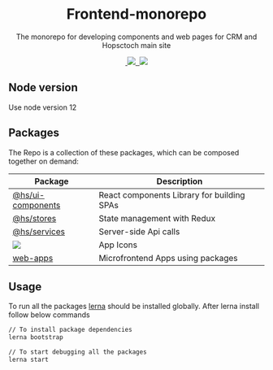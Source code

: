 <h1 align="center">Frontend-monorepo</h1>

<p align="center">The monorepo for developing components and web pages for CRM and Hopsctoch main site</p>

<p align="center">
  <a aria-label="made with lerna" href="https://lerna.js.org/">
    <img alt="" src="https://img.shields.io/badge/maintained%20with-lerna-cc00ff.svg">
  </a>
  <a aria-label="Size" href ="https://github.com/rtiwarihs/frontend-monorepo">
    <img src="https://img.shields.io/github/size/webcaetano/craft/build/phaser-craft.min.js.svg">
  </a>
  <a aria-label="last commit" href="https://github.com/rtiwarihs/frontend-monorepo/commits/master">
    <img alt="" src="https://img.shields.io/github/last-commit/primer/css.svg">
  </a>
  <a href="https://github.com/storybooks/storybook" target="_blank"><img src="https://raw.githubusercontent.com/storybooks/brand/master/badge/badge-storybook.svg"></a>

</p>

## Node version

Use node version 12

## Packages

The Repo is a collection of these packages, which can be composed together on demand:

| Package             | Description                                |
| ------------------- | ------------------------------------------ |
| [@hs/ui-components] | React components Library for building SPAs |
| [@hs/stores]        | State management with Redux                |
| [@hs/services]      | Server-side Api calls                      |
| <a  href ="/https://github.com/rtiwarihs/frontend-monorepo/tree/master/packages/icons"><img src="https://img.shields.io/badge/Package-@hs/icons-ED54A4"></a>        | App Icons                     |
| [web-apps]          | Microfrontend Apps using packages          |

##

[@hs/ui-components]: https://github.com/rtiwarihs/frontend-monorepo/tree/master/packages/react-lib/ui-components
[@hs/stores]: https://github.com/rtiwarihs/frontend-monorepo/tree/master/packages/stores
[@hs/services]: https://github.com/rtiwarihs/frontend-monorepo/tree/master/packages/services
[web-apps]: https://github.com/rtiwarihs/frontend-monorepo/tree/master/web-apps


## Usage

To run all the packages <a href="https://lerna.js.org/">lerna</a> should be installed globally.
After lerna install follow below commands

```sh
// To install package dependencies  
lerna bootstrap

// To start debugging all the packages 
lerna start

```
